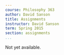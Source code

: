 ```yaml
---
course: Philosophy 363
author: David Sanson 
title: Assignments
instructor: David Sanson
term: Spring 2015 
section: assignments
...
```


Not yet available.

